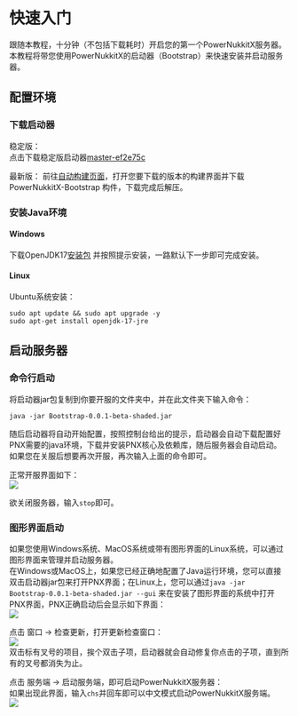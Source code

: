# 快速入门

跟随本教程，十分钟（不包括下载耗时）开启您的第一个PowerNukkitX服务器。  
本教程将带您使用PowerNukkitX的启动器（Bootstrap）来快速安装并启动服务器。

## 配置环境

### 下载启动器  

稳定版：  
点击下载稳定版启动器[master-ef2e75c](https://assets.powernukkitx.cn/stable/Bootstrap-0.0.1-beta-shaded.jar)  

最新版：
前往[自动构建页面](https://github.com/PowerNukkitX/PowerNukkitX/actions)，打开您要下载的版本的构建界面并下载PowerNukkitX-Bootstrap
构件，下载完成后解压。  

### 安装Java环境

#### Windows

下载OpenJDK17[安装包](https://mirrors.tuna.tsinghua.edu.cn/Adoptium/17/jre/x64/windows/OpenJDK17U-jre_x64_windows_hotspot_17.0.3_7.msi)
并按照提示安装，一路默认下一步即可完成安装。  

#### Linux

Ubuntu系统安装：  
```shell
sudo apt update && sudo apt upgrade -y
sudo apt-get install openjdk-17-jre
```

## 启动服务器  

### 命令行启动

将启动器jar包复制到你要开服的文件夹中，并在此文件夹下输入命令：  
```shell
java -jar Bootstrap-0.0.1-beta-shaded.jar
```
随后启动器将自动开始配置，按照控制台给出的提示，启动器会自动下载配置好PNX需要的java环境，下载并安装PNX核心及依赖库，随后服务器会自动启动。  
如果您在关服后想要再次开服，再次输入上面的命令即可。  

正常开服界面如下：  
![](%relativePrefix%image/zh-cn/get-start/0.png)  

欲关闭服务器，输入`stop`即可。  

### 图形界面启动  

如果您使用Windows系统、MacOS系统或带有图形界面的Linux系统，可以通过图形界面来管理并启动服务器。  
在Windows或MacOS上，如果您已经正确地配置了Java运行环境，您可以直接双击启动器jar包来打开PNX界面；在Linux上，您可以通过`java -jar Bootstrap-0.0.1-beta-shaded.jar --gui`
来在安装了图形界面的系统中打开PNX界面，PNX正确启动后会显示如下界面：  
![](%relativePrefix%image/zh-cn/get-start/1.png)  

点击 窗口 -> 检查更新，打开更新检查窗口：  
![](%relativePrefix%image/zh-cn/get-start/2.png)  
双击标有叉号的项目，挨个双击子项，启动器就会自动修复你点击的子项，直到所有的叉号都消失为止。  

点击 服务端 -> 启动服务端，即可启动PowerNukkitX服务器：  
如果出现此界面，输入`chs`并回车即可以中文模式启动PowerNukkitX服务端。  
![](%relativePrefix%image/zh-cn/get-start/3.png)   
